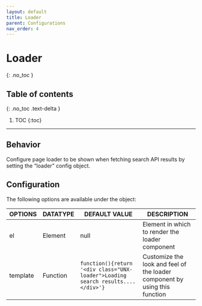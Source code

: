 ```yaml
---
layout: default
title: Loader
parent: Configurations
nav_order: 4
---
```


# Loader
{: .no_toc }

## Table of contents
{: .no_toc .text-delta }

1. TOC
{:toc}

---

## Behavior

Configure page loader to be shown when fetching search API results by setting the “loader” config object. 

## Configuration

The following options are available under the object:  


| OPTIONS | DATATYPE | DEFAULT VALUE | DESCRIPTION |
|----------|----------|----------|----------|
| el | Element | null | Element in which to render the loader component |
| template | Function | `function(){return '<div class="UNX-loader">Loading search results....</div>'}` | Customize the look and feel of the loader component by using this function |